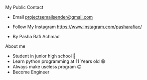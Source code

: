 My Public Contact

- Email
projectsemailsender@gmail.com

- Follow My Instagram https://www.instagram.com/pasharafiac/

- By Pasha Rafi Achmad

About me

- Student in junior high school 🙂
- Learn python programming at 11 Years old 😀
- Always make useless program 🙃
- Become Engineer

<!---
Codev22/Codev22 is a ✨ special ✨ repository because its `README.md` (this file) appears on your GitHub profile.
You can click the Preview link to take a look at your changes.
--->
